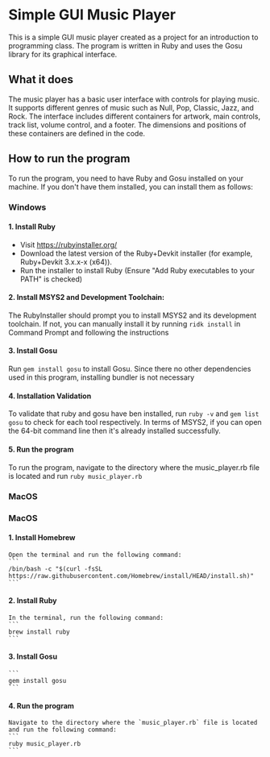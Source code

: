 # Simple GUI Music Player

This is a simple GUI music player created as a project for an introduction to programming class. The program is written in Ruby and uses the Gosu library for its graphical interface.

## What it does

The music player has a basic user interface with controls for playing music. It supports different genres of music such as Null, Pop, Classic, Jazz, and Rock. The interface includes different containers for artwork, main controls, track list, volume control, and a footer. The dimensions and positions of these containers are defined in the code.

## How to run the program

To run the program, you need to have Ruby and Gosu installed on your machine. If you don't have them installed, you can install them as follows:

### Windows
#### 1. Install Ruby
  - Visit https://rubyinstaller.org/
  - Download the latest version of the Ruby+Devkit installer (for example, Ruby+Devkit 3.x.x-x (x64)).
  - Run the installer to install Ruby (Ensure "Add Ruby executables to your PATH" is checked)
#### 2. Install MSYS2 and Development Toolchain:
  The RubyInstaller should prompt you to install MSYS2 and its development toolchain. If not, you can manually install it by running `ridk install` in Command Prompt and following the instructions
#### 3. Install Gosu 
  Run `gem install gosu` to install Gosu. Since there no other dependencies used in this program, installing bundler is not necessary
#### 4. Installation Validation
  To validate that ruby and gosu have ben installed, run `ruby -v` and `gem list gosu` to check for each tool respectively. In terms of MSYS2, if you can open the 64-bit command line then it's already installed successfully.
#### 5. Run the program
  To run the program, navigate to the directory where the music_player.rb file is located and run `ruby music_player.rb`

### MacOS
### MacOS
#### 1. Install Homebrew
    Open the terminal and run the following command:
    ```
    /bin/bash -c "$(curl -fsSL https://raw.githubusercontent.com/Homebrew/install/HEAD/install.sh)"
    ```
#### 2. Install Ruby
    In the terminal, run the following command:
    ```
    brew install ruby
    ```
#### 3. Install Gosu
    ```
    gem install gosu
    ```
#### 4. Run the program
    Navigate to the directory where the `music_player.rb` file is located and run the following command:
    ```
    ruby music_player.rb
    ```